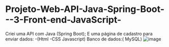 # Projeto-Web-API-Java-Spring-Boot---3-Front-end-JavaScript-
Criei uma API com Java (Spring Boot); E uma página de cadastro para enviar dados:  -(Html  -CSS   Javascript) Banco de dados:( MySQL)
![image](https://user-images.githubusercontent.com/100159089/235956966-0216117c-365b-43e7-9295-e6fdc27e7e31.png)
